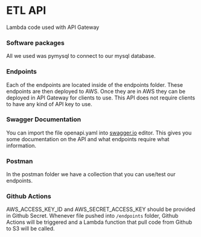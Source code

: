 # ETL API

Lambda code used with API Gateway

### Software packages
All we used was pymysql to connect to our mysql database.

### Endpoints
Each of the endpoints are located inside of the endpoints folder. These endpoints are then deployed to AWS. Once they are in AWS they can be deployed in API Gateway for clients to use. This API does not require clients to have any kind of API key to use. 

### Swagger Documentation
You can import the file openapi.yaml into [swagger.io](https://editor.swagger.io/) editor. This gives you some documentation on the API and what endpoints require what information. 

### Postman
In the postman folder we have a collection that you can use/test our endpoints.

### Github Actions
AWS_ACCESS_KEY_ID and AWS_SECRET_ACCESS_KEY should be provided in Github Secret. Whenever file pushed into `/endpoints` folder, Github Actions will be triggered and a Lambda function that pull code from Github to S3 will be called.
